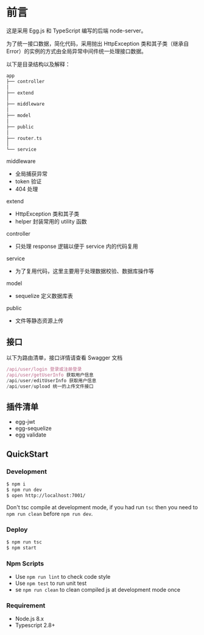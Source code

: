 # 前言

这是采用 Egg.js 和 TypeScript 编写的后端 node-server。

为了统一接口数据，简化代码，采用抛出 HttpException 类和其子类（继承自 Error）的实例的方式由全局异常中间件统一处理接口数据。

以下是目录结构以及解释：

```bash
app
├── controller
│
├── extend
│
├── middleware
│
├── model
│
├── public
│
├── router.ts
│
└── service
```

middleware

- 全局捕获异常
- token 验证
- 404 处理

extend

- HttpException 类和其子类
- helper 封装常用的 utility 函数

controller

- 只处理 response 逻辑以便于 service 内的代码复用

service

- 为了复用代码，这里主要用于处理数据校验、数据库操作等

model

- sequelize 定义数据库表

public

- 文件等静态资源上传

## 接口

以下为路由清单，接口详情请查看 Swagger 文档

```javascript
/api/user/login 登录或注册登录
/api/user/getUserInfo 获取用户信息
/api/user/editUserInfo 获取用户信息
/api/user/upload 统一的上传文件接口
```

## 插件清单

- egg-jwt
- egg-sequelize
- egg validate

## QuickStart

### Development

```bash
$ npm i
$ npm run dev
$ open http://localhost:7001/
```

Don't tsc compile at development mode, if you had run `tsc` then you need to `npm run clean` before `npm run dev`.

### Deploy

```bash
$ npm run tsc
$ npm start
```

### Npm Scripts

- Use `npm run lint` to check code style
- Use `npm test` to run unit test
- se `npm run clean` to clean compiled js at development mode once

### Requirement

- Node.js 8.x
- Typescript 2.8+
